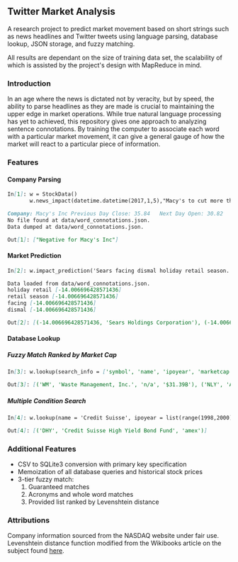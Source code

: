 ## Twitter Market Analysis

A research project to predict market movement based on short strings such as news headlines and Twitter tweets using language parsing, database lookup, JSON storage, and fuzzy matching. 

All results are dependant on the size of training data set, the scalability of which is assisted by the project's design with MapReduce in mind.

### Introduction

In an age where the news is dictated not by veracity, but by speed, the ability to parse headlines as they are made is crucial to maintaining the upper edge in market operations. While true natural language processing has yet to achieved, this repository gives one approach to analyzing sentence connotations. By training the computer to associate each word with a particular market movement, it can give a general gauge of how the market will react to a particular piece of information. 

### Features

#### Company Parsing
```markdown
In[1]: w = StockData()
       w.news_impact(datetime.datetime(2017,1,5),"Macy's to cut more than 10,000 jobs, close 68 stores")
```

```markdown
Company: Macy's Inc	Previous Day Close: 35.84	Next Day Open: 30.82	Net Change: -14.006696428571436
No file found at data/word_connotations.json.
Data dumped at data/word_connotations.json.

Out[1]: ["Negative for Macy's Inc"]
```

#### Market Prediction
```markdown
In[2]: w.impact_prediction('Sears facing dismal holiday retail season.')
```

```markdown
Data loaded from data/word_connotations.json.
holiday retail [-14.006696428571436]
retail season [-14.006696428571436]
facing [-14.006696428571436]
dismal [-14.006696428571436]

Out[2]: [(-14.006696428571436, 'Sears Holdings Corporation'), (-14.006696428571436, 'Sears Canada Inc. '), (-14.006696428571436, 'Sears Hometown and Outlet Stores, Inc.')]
```

#### Database Lookup

##### Fuzzy Match Ranked by Market Cap
```markdown
In[3]: w.lookup(search_info = ['symbol', 'name', 'ipoyear', 'marketcap'], name = 'Mgmt')[:2]
```

```markdown
Out[3]: [('WM', 'Waste Management, Inc.', 'n/a', '$31.39B'), ('NLY', 'Annaly Capital Management Inc', 'n/a', '$10.23B')]
```

##### Multiple Condition Search
```markdown
In[4]: w.lookup(name = 'Credit Suisse', ipoyear = list(range(1998,2000)), se = 'amex')
```

```markdown
Out[4]: [('DHY', 'Credit Suisse High Yield Bond Fund', 'amex')]
```

### Additional Features
* CSV to SQLite3 conversion with primary key specification
* Memoization of all database queries and historical stock prices
* 3-tier fuzzy match:
    1. Guaranteed matches
    2. Acronyms and whole word matches
    3. Provided list ranked by Levenshtein distance

### Attributions
Company information sourced from the NASDAQ website under fair use. Levenshtein distance function modified from the Wikibooks article on the subject found [here](https://en.wikibooks.org/wiki/Algorithm_Implementation/Strings/Levenshtein_distance).
